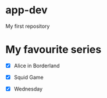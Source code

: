 # app-dev
My first repository
<html>
  <head>
  </head>
    <body>
      <h1> My favourite series </h1>
      
- [x] Alice in Borderland
- [x] Squid Game
- [x] Wednesday
      
  </body>
  </html>
